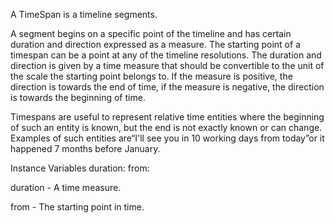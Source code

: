 A TimeSpan is a timeline segments.

A segment begins on a specific point of the timeline and has certain duration and direction expressed as a measure. The starting point of a timespan can be a point at any of the timeline resolutions. The duration and direction is given by a time measure that should be convertible to the unit of the scale the starting point belongs to. If the measure is positive, the direction is towards the end of time, if the measure is negative, the direction is towards the beginning of time.

Timespans are useful to represent relative time entities where the beginning of such an entity is known, but the end is not exactly known or can change. Examples of such entities are“I'll see you in 10 working days from today”or it happened 7 months before January.

Instance Variables
	duration:	<Measure>
	from:		<PointInTime>

duration
	- A time measure.

from
	- The starting point in time.
